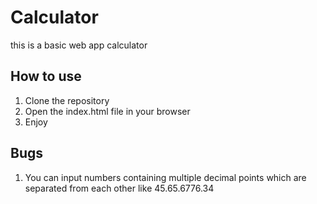 # Calculator
this is a basic web app calculator

## How to use
1. Clone the repository
2. Open the index.html file in your browser
3. Enjoy

## Bugs
1. You can input numbers containing multiple decimal points which are separated from each other like 45.65.6776.34

